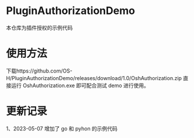 # PluginAuthorizationDemo

本仓库为插件授权的示例代码

# 使用方法

下载https://github.com/OS-H/PluginAuthorizationDemo/releases/download/1.0/OshAuthorization.zip
直接运行 OshAuthorization.exe 即可配合测试 demo 进行使用。

# 更新记录

1、2023-05-07 增加了 go 和 pyhon 的示例代码
